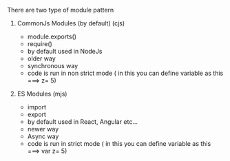 There are two type of module pattern

1. CommonJs Modules (by default)
   (cjs)

   - module.exports()
   - require()
   - by default used in NodeJs
   - older way
   - synchronous way
   - code is run in non strict mode ( in this you can define variable as this  ===> z= 5)

2. ES Modules
   (mjs)

   - import
   - export
   - by default used in React, Angular etc...
   - newer way
   - Async way
   - code is run in strict mode ( in this you can define variable as this  ===> var z= 5)